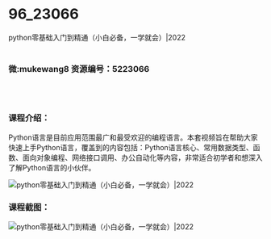 # 96_23066
python零基础入门到精通（小白必备，一学就会）|2022
<br/></br>
<h3>微:mukewang8 资源编号：5223066</h3>
<br/></br>
<h3>课程介绍：</h3>
<p>Python语言是目前应用范围最广和最受欢迎的编程语言。本套视频旨在帮助大家快速上手Python语言，覆盖到的内容包括：Python语言核心、常用数据类型、函数、面向对象编程、网络接口调用、办公自动化等内容，非常适合初学者和想深入了解Python语言的小伙伴。</p>
<p><img src="https://www.ko996.com/wp-content/uploads/img/2022/03/1-10-300x188.png" alt="python零基础入门到精通（小白必备，一学就会）|2022"></p>
<div class="info-desc">
<h3>课程截图：</h3>
<p><img src="https://www.ko996.com/wp-content/uploads/img/2022/03/2-6.png" alt="python零基础入门到精通（小白必备，一学就会）|2022"></p>


			
</div>
